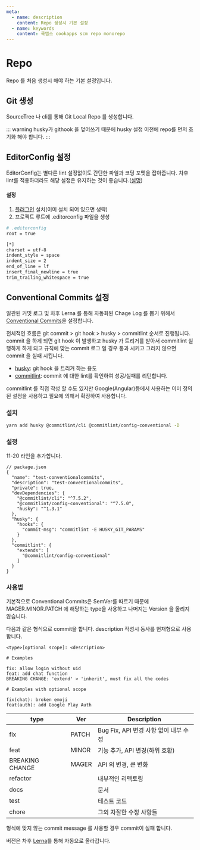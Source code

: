 ```yaml
---
meta:
  - name: description
    content: Repo 생성시 기본 설정
  - name: keywords
    content: 쿡앱스 cookapps scm repo monorepo
---
```


# Repo

Repo 를 처음 생성시 해야 하는 기본 설정입니다.

## Git 생성

SourceTree 나 cli를 통해 Git Local Repo 를 생성합니다.

::: warning
husky가 githook 을 덮어쓰기 때문에 husky 설정 이전에 repo를 먼저 초기화 해야 합니다.
:::

## EditorConfig 설정

EditorConfig는 별다른 lint 설정없이도 간단한 파일과 코딩 포멧을 잡아줍니다. 차후 lint를 적용하더라도 해당 설정은 유지하는 것이 좋습니다.([설명](http://localhost:8080/guide/vscode/#editorconfig-for-vs-code))

#### 설정

1. [플러그인](https://marketplace.visualstudio.com/items?itemName=EditorConfig.EditorConfig) 설치(이미 설치 되어 있으면 생략)
2. 프로젝트 루트에 .editorconfig 파일을 생성

```bash
# .editorconfig
root = true

[*]
charset = utf-8
indent_style = space
indent_size = 2
end_of_line = lf
insert_final_newline = true
trim_trailing_whitespace = true
```

## Conventional Commits 설정

일관된 커밋 로그 및 차후 Lerna 를 통해 자동화된 Chage Log 를 뽑기 위해서 [Conventional Commits](https://www.conventionalcommits.org/)을 설정합니다.

전체적인 흐름은 git commit > git hook > husky > commitlint 순서로 진행됩니다. commit 을 하게 되면 git hook 이 발생하고 husky 가 트리거를 받아서 commitlint 실행하게 하게 되고 규칙에 맞는 commit 로그 일 경우 통과 시키고 그러지 않으면 commit 을 실패 시킵니다.

* [husky](https://www.npmjs.com/package/husky): git hook 을 트리거 하는 용도
* [commitlint](https://conventional-changelog.github.io/commitlint): commit 에 대한 lint를 확인하여 성공/실패를 리턴합니다.

commitlint 를 직접 작성 할 수도 있지만 Google(Angular)등에서 사용하는 이미 정의된 설정을 사용하고 필요에 의해서 확장하여 사용합니다.

### 설치

```bash
yarn add husky @commitlint/cli @commitlint/config-conventional -D
```

### 설정

11-20 라인을 추가합니다.

```json{11-20}
// package.json
{
  "name": "test-conventionalcommits",
  "description": "test-conventionalcommits",
  "private": true,
  "devDependencies": {
    "@commitlint/cli": "^7.5.2",
    "@commitlint/config-conventional": "^7.5.0",
    "husky": "^1.3.1"
  },
  "husky": {
    "hooks": {
      "commit-msg": "commitlint -E HUSKY_GIT_PARAMS"
    }
  },
  "commitlint": {
    "extends": [
      "@commitlint/config-conventional"
    ]
  }
}
```

### 사용법

기본적으로 Conventional Commits은 SemVer를 따르기 때문에 MAGER.MINOR.PATCH 에 해당하는 type을 사용하고 나머지는 Version 을 올리지 않습니다.

다음과 같은 형식으로 commit을 합니다. description 작성시 동사를 현재형으로 사용합니다.

```
<type>[optional scope]: <description>

# Examples

fix: allow login without uid
feat: add chat function
BREAKING CHANGE: 'extend' > 'inherit', must fix all the codes

# Examples with optional scope

fix(chat): broken emoji
feat(auth): add Google Play Auth
```

| type            | Ver   | Description                         |
| --------------- | ----- | ----------------------------------- |
| fix             | PATCH | Bug Fix, API 변경 사항 없이 내부 수정 |
| feat            | MINOR | 기능 추가, API 변경(하위 호환)        |
| BREAKING CHANGE | MAGER | API 의 변경, 큰 변화                 |
| refactor        |       | 내부적인 리펙토링                    |
| docs            |       | 문서                                |
| test            |       | 테스트 코드                          |
| chore           |       | 그외 자잘한 수정 사항들               |

형식에 맞지 않는 commit message 를 사용할 경우 commit이 실패 합니다.

버전은 차후 [Lerna](https://lernajs.io/)를 통해 자동으로 올라갑니다.
